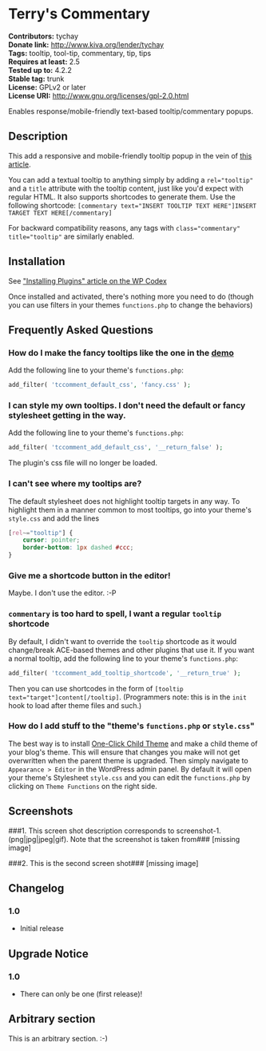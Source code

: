 # Terry's Commentary #
**Contributors:** tychay    
**Donate link:** http://www.kiva.org/lender/tychay    
**Tags:** tooltip, tool-tip, commentary, tip, tips    
**Requires at least:** 2.5    
**Tested up to:** 4.2.2    
**Stable tag:** trunk    
**License:** GPLv2 or later    
**License URI:** http://www.gnu.org/licenses/gpl-2.0.html    

Enables response/mobile-friendly text-based tooltip/commentary popups.

## Description ##

This add a responsive and mobile-friendly tooltip popup in the vein of
[this article](http://osvaldas.info/elegant-css-and-jquery-tooltip-responsive-mobile-friendly).

You can add a textual tooltip to anything simply by adding a `rel="tooltip"`
and a `title` attribute with the tooltip content, just like you'd expect with
regular HTML. It also supports shortcodes to generate them. Use the following
shortcode:
`[commentary text="INSERT TOOLTIP TEXT HERE"]INSERT TARGET TEXT HERE[/commentary]`

For backward compatibility reasons, any tags with `class="commentary" title="tooltip"` are similarly enabled.

## Installation ##

See ["Installing Plugins" article on the WP Codex](http://codex.wordpress.org/Managing_Plugins#Installing_Plugins)

Once installed and activated, there's nothing more you need to do (though you
can use filters in your themes `functions.php` to change the behaviors)

## Frequently Asked Questions ##

### How do I make the fancy tooltips like the one in the [demo](http://osvaldas.info/examples/elegant-css-and-jquery-tooltip-responsive-mobile-friendly/) ###

Add the following line to your theme's `functions.php`:

```php
add_filter( 'tccomment_default_css', 'fancy.css' );
```

### I can style my own tooltips. I don't need the default or fancy stylesheet getting in the way. ###

Add the following line to your theme's `functions.php`:

```php
add_filter( 'tccomment_add_default_css', '__return_false' );
```

The plugin's css file will no longer be loaded.

### I can't see where my tooltips are? ###

The default stylesheet does not highlight tooltip targets in any way. To
highlight them in a manner common to most tooltips, go into your theme's
`style.css` and add the lines

```css
[rel~="tooltip"] {
    cursor: pointer;
    border-bottom: 1px dashed #ccc;
}
```

### Give me a shortcode button in the editor! ###

Maybe. I don't use the editor. :-P

### `commentary` is too hard to spell, I want a regular `tooltip` shortcode ###

By default, I didn't want to override the `tooltip` shortcode as it would
change/break ACE-based themes and other plugins that use it. If you want a
normal tooltip, add the following line to your theme's `functions.php`:

```php
add_filter( 'tccomment_add_tooltip_shortcode', '__return_true' );
```

Then you can use shortcodes in the form of `[tooltip text="target"]content[/tooltip]`. (Programmers note: this is in the `init` hook to load after theme
files and such.)

### How do I add stuff to the "theme's `functions.php` or `style.css`" ###

The best way is to install [One-Click Child Theme](https://wordpress.org/plugins/one-click-child-theme/)
and make a child theme of your blog's theme. This will ensure that changes you
make will not get overwritten when the parent theme is upgraded. Then simply
navigate to `Appearance > Editor` in the WordPress admin panel. By default it
will open your theme's Stylesheet `style.css` and you can edit the
`functions.php` by clicking on `Theme Functions` on the right side.


## Screenshots ##

###1. This screen shot description corresponds to screenshot-1.(png|jpg|jpeg|gif). Note that the screenshot is taken from###
[missing image]

###2. This is the second screen shot###
[missing image]


## Changelog ##

### 1.0 ###
* Initial release

## Upgrade Notice ##

### 1.0 ###
* There can only be one (first release)!

## Arbitrary section ##

This is an arbitrary section. :-)

